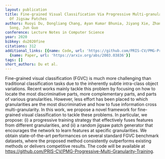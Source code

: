 ```yaml
---
layout: publication
title: Fine-grained Visual Classification Via Progressive Multi-granularity Training
  Of Jigsaw Patches
authors: Ruoyi Du, Dongliang Chang, Ayan Kumar Bhunia, Jiyang Xie, Zhanyu Ma, Yi-Zhe
  Song, Jun Guo
conference: Lecture Notes in Computer Science
year: 2020
bibkey: du2020fine
citations: 312
additional_links: [{name: Code, url: 'https://github.com/PRIS-CV/PMG-Progressive-Multi-Granularity-Training'},
  {name: Paper, url: 'https://arxiv.org/abs/2003.03836'}]
tags: []
short_authors: Du et al.
---
```

Fine-grained visual classification (FGVC) is much more challenging than
traditional classification tasks due to the inherently subtle intra-class
object variations. Recent works mainly tackle this problem by focusing on how
to locate the most discriminative parts, more complementary parts, and parts of
various granularities. However, less effort has been placed to which
granularities are the most discriminative and how to fuse information cross
multi-granularity. In this work, we propose a novel framework for fine-grained
visual classification to tackle these problems. In particular, we propose: (i)
a progressive training strategy that effectively fuses features from different
granularities, and (ii) a random jigsaw patch generator that encourages the
network to learn features at specific granularities. We obtain state-of-the-art
performances on several standard FGVC benchmark datasets, where the proposed
method consistently outperforms existing methods or delivers competitive
results. The code will be available at
https://github.com/PRIS-CV/PMG-Progressive-Multi-Granularity-Training.